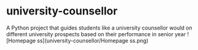 # university-counsellor
A Python project that guides students like a university counsellor would on different university prospects based on their performance in senior year
![Homepage ss](university-counsellor/Homepage ss.png)
